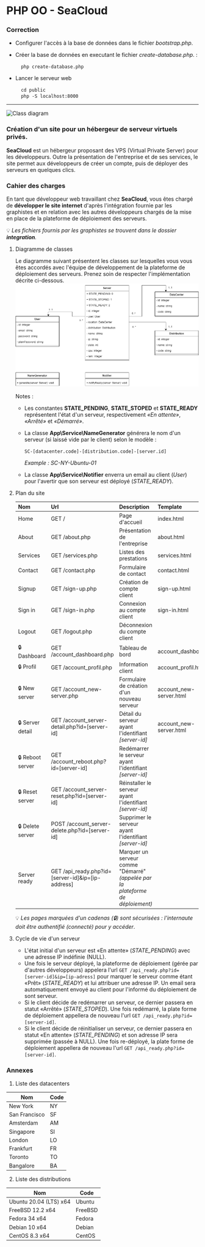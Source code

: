 PHP OO - SeaCloud
===

### Correction

* Configurer l'accès à la base de données dans le fichier _bootstrap.php_. 
* Créer la base de données en executant le fichier _create-database.php_. :
    
        php create-database.php

* Lancer le serveur web

        cd public
        php -S localhost:8000

<hr>

![Class diagram](doc/logo.png)

### Création d'un site pour un hébergeur de serveur virtuels privés.

__SeaCloud__ est un hébergeur proposant des VPS (Virtual Private Server) pour les développeurs.
Outre la présentation de l'entreprise et de ses services, le site permet aux développeurs de 
créer un compte, puis de déployer des serveurs en quelques clics.

### Cahier des charges

En tant que développeur web travaillant chez __SeaCloud__, vous êtes chargé de __développer le
site internet__ d'après l'intégration fournie par les graphistes et en relation avec les autres
développeurs chargés de la mise en place de la plateforme de déploiement des serveurs.

💡 _Les fichiers fournis par les graphistes se trouvent dans le dossier __integration__._ 


1. Diagramme de classes

   Le diagramme suivant présentent les classes sur lesquelles vous vous êtes accordés avec l'équipe de
   développement de la plateforme de déploiement des serveurs. Prenez soin de respecter l'implémentation
   décrite ci-dessous.
   ![Class diagram](doc/class-diagram.png)

   Notes :
   * Les constantes __STATE_PENDING__, __STATE_STOPED__ et __STATE_READY__ représentent l'état d'un serveur, 
     respectivement _&laquo;En attente&raquo;_, _&laquo;Arrêté&raquo;_ et _&laquo;Démarré&raquo;_.
   * La classe __App\Service\NameGenerator__ générera le nom d'un serveur 
     (si laissé vide par le client) selon le modèle :
   
         SC-[datacenter.code]-[distribution.code]-[server.id]
         
      _Example : SC-NY-Ubuntu-01_
   * La classe __App\Service\Notifier__ enverra un email au client (_User_) pour l'avertir que son serveur est déployé 
     (_STATE_READY_).


2. Plan du site

    Nom | Url | Description | Template
    --- | --- | --- | ---
    Home | GET / | Page d'accueil | index.html
    About | GET /about.php | Présentation de l'entreprise | about.html
    Services | GET /services.php | Listes des prestations |services.html
    Contact | GET /contact.php | Formulaire de contact | contact.html
    Signup | GET /sign-up.php | Création de compte client | sign-up.html
    Sign in | GET /sign-in.php | Connexion au compte client | sign-in.html
    Logout | GET /logout.php | Déconnexion du compte client | 
    🔒 Dashboard | GET /account_dashboard.php | Tableau de bord | account_dashboard.html
    🔒 Profil | GET /account_profil.php | Information client | account_profil.html
    🔒 New server | GET /account_new-server.php | Formulaire de création d'un nouveau serveur | account_new-server.html
    🔒 Server detail | GET /account_server-detail.php?id=[server-id] | Détail du serveur ayant l'identifiant _[server-id]_ | account_new-server.html
    🔒 Reboot server | GET /account_reboot.php?id=[server-id] | Redémarrer le serveur ayant l'identifiant _[server-id]_ | 
    🔒 Reset server | GET /account_server-reset.php?id=[server-id] | Réinstaller le serveur ayant l'identifiant _[server-id]_ | 
    🔒 Delete server | POST /account_server-delete.php?id=[server-id] | Supprimer le serveur ayant l'identifiant _[server-id]_ | 
    Server ready | GET /api_ready.php?id=[server-id]&ip=[ip-address] | Marquer un serveur comme "Démarré" _(appelée par la plateforme de déploiement)_ 

   💡 _Les pages marquées d'un cadenas (🔒) sont sécurisées : l'internaute doit être authentifié (connecté) pour y accéder_.


3. Cycle de vie d'un serveur

   * L'état initial d'un serveur est &laquo;En attente&raquo; (_STATE_PENDING_) avec une adresse IP indéfinie (NULL).
   * Une fois le serveur déployé, la plateforme  de déploiement (gérée par d'autres développeurs) appelera 
     l'url ```GET /api_ready.php?id=[server-id]&ip=[ip-adress]``` pour marquer le serveur comme étant &laquo;Prêt&raquo; 
     (_STATE_READY_) et lui attribuer une adresse IP. Un email sera automatiquement envoyé au client pour l'informé du 
     déploiement de sont serveur.
   * Si le client décide de redémarrer un serveur, ce dernier passera en statut &laquo;Arrêté&raquo; (_STATE_STOPED_). 
     Une fois redémarré, la plate forme de déploiement appellera de nouveau l'url ```GET /api_ready.php?id=[server-id]```.
   * Si le client décide de réinitialiser un serveur, ce dernier passera en statut &laquo;En attente&raquo; 
     (_STATE_PENDING_) et son adresse IP sera supprimée (passée à NULL). Une fois re-déployé, la plate forme de 
     déploiement appellera de nouveau l'url ```GET /api_ready.php?id=[server-id]```.


### Annexes

1. Liste des datacenters

Nom | Code
--- | ---
New York | NY
San Francisco | SF 
Amsterdam | AM
Singapore | SI
London | LO
Frankfurt | FR 
Toronto | TO
Bangalore | BA

2. Liste des distributions

Nom | Code
--- | ---
Ubuntu 20.04 (LTS) x64 | Ubuntu
FreeBSD 12.2 x64 | FreeBSD
Fedora 34 x64 | Fedora
Debian 10 x64 | Debian
CentOS 8.3 x64 | CentOS
